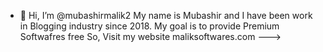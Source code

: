 - 👋 Hi, I’m @mubashirmalik2
  My name is Mubashir and I have been work in Blogging industry since 2018. My goal is to provide Premium Softwafres free So, Visit my website maliksoftwares.com
--->
